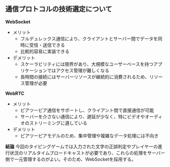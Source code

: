 ## 通信プロトコルの技術選定について

**WebSocket**
- メリット
    - フルデュレックス通信により、クライアントとサーバー間でデータを同時に受信・送信できる
    - 比較的容易に実装できる
- デメリット
    - スケーラビリティには限界があり、大規模なユーザーベースを持つアプリケーションではアクセス管理が難しくなる
    - 長時間の接続にはサーバーリソースが継続的に消費されるため、リソース管理が必要

**WebRTC**
- メリット
    - ピアツーピア通信をサポートし、クライアント間で直接通信が可能
    - サーバーを介さない通信により、遅延が少なく、特にビデオやオーディオのストリーミングに適している
- デメリット
    - ピアツーピアモデルのため、集中管理や複雑なデータ処理には不向き

**結論**
今回のタイピングゲームでは入力された文字の正誤判定やプレイヤーの進行状況のリアルタイムブロードキャストが必要であり、これらの処理をサーバー側で一元管理するのがよい。そのため、WebSocketを採用する。
